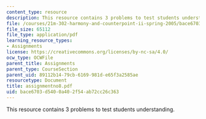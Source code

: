 ```yaml
---
content_type: resource
description: This resource contains 3 problems to test students understanding.
file: /courses/21m-302-harmony-and-counterpoint-ii-spring-2005/bace6703d5400a402f54ab72cc26c363_assignmentno8.pdf
file_size: 65112
file_type: application/pdf
learning_resource_types:
- Assignments
license: https://creativecommons.org/licenses/by-nc-sa/4.0/
ocw_type: OCWFile
parent_title: Assignments
parent_type: CourseSection
parent_uid: 89112b14-79cb-6169-981d-e65f3a2585ae
resourcetype: Document
title: assignmentno8.pdf
uid: bace6703-d540-0a40-2f54-ab72cc26c363
---
```

This resource contains 3 problems to test students understanding.
